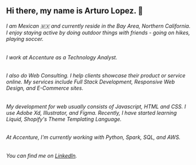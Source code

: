 ## Hi there, my name is Arturo Lopez. 👋

###### I am Mexican 🇲🇽 and currently reside in the Bay Area, Northern California. I enjoy staying active by doing outdoor things with friends - going on hikes, playing soccer.

###### I work at Accenture as a Technology Analyst.

###### I also do Web Consulting. I help clients showcase their product or service online. My services include Full Stack Development, Responsive Web Design, and E-Commerce sites.

###### My development for web usually consists of Javascript, HTML and CSS. I use Adobe Xd, Illustrator, and Figma. Recently, I have started learning Liquid, Shopify's Theme Templating Language.

###### At Accenture, I'm currently working with Python, Spark, SQL, and AWS.

<!--
**alopez96/alopez96** is a ✨ _special_ ✨ repository because its `README.md` (this file) appears on your GitHub profile.

Here are some ideas to get you started:

- 🔭 I’m currently working on ...
- 🌱 I’m currently learning ...
- 👯 I’m looking to collaborate on ...
- 🤔 I’m looking for help with ...
- 💬 Ask me about ...
- 📫 How to reach me: ...
- 😄 Pronouns: ...
- ⚡ Fun fact: ...
-->

<!-- Links to your social media accounts -->

<!-- https://www.linkedin.com/in/rturolopez/ - automatic!
[LinkedIn](https://www.linkedin.com/in/rturolopez/) -->

###### You can find me on [LinkedIn](https://www.linkedin.com/in/rturolopez/).